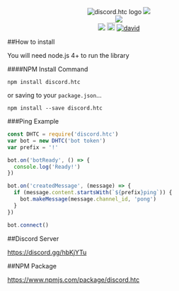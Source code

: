 <p align="center">
    <img src="https://cdn.discordapp.com/attachments/216763379535052801/234375516742746112/Untitled-1.png" alt="discord.htc logo">
<a href="https://travis-ci.org/nekonez/discord.htc"><img src="https://img.shields.io/travis/nekonez/discord.htc/master.svg?style=flat-square"></a>
<br>
<a href="https://nodei.co/npm/discord.htc/"><img src="https://nodei.co/npm/discord.htc.png?downloads=true&downloadRank=true&stars=true"></a>
<br>
<a href="https://discord.gg/QNPTRQ9"><img src="https://img.shields.io/badge/discord-discord.htc%20server-blue.svg?style=flat-square"></a>
<a href="https://www.npmjs.com/package/discord.htc"><img src="https://img.shields.io/npm/v/discord.htc.svg?style=flat-square" alt="npm version" height="18"></a> <a  href="https://david-dm.org/nekonez/discord.htc"><img src="https://img.shields.io/david/nekonez/discord.htc.svg?style=flat-square" alt="david"></a>
<br>
</p>


##How to install

You will need node.js 4+ to run the library


####NPM Install Command

```
npm install discord.htc
```

or saving to your `package.json`...

```
npm install --save discord.htc
```

###Ping Example

```js
const DHTC = require('discord.htc')
var bot = new DHTC('bot token')
var prefix = '!'

bot.on('botReady', () => {
  console.log('Ready!')
})

bot.on('createdMessage', (message) => {
  if (message.content.startsWith(`${prefix}ping`)) {
    bot.makeMessage(message.channel_id, 'pong')
  }
})

bot.connect()
```

##Discord Server

https://discord.gg/hbKjYTu

##NPM Package

https://www.npmjs.com/package/discord.htc
